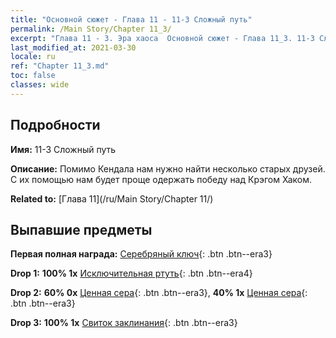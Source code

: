 ```yaml
---
title: "Основной сюжет - Глава 11 - 11-3 Сложный путь"
permalink: /Main Story/Chapter 11_3/
excerpt: "Глава 11 - 3. Эра хаоса  Основной сюжет - Глава 11_3. 11-3 Сложный путь"
last_modified_at: 2021-03-30
locale: ru
ref: "Chapter 11_3.md"
toc: false
classes: wide
---
```


## Подробности

 **Имя:** 11-3 Сложный путь

 **Описание:** Помимо Кендала нам нужно найти несколько старых друзей. С их помощью нам будет проще одержать победу над Крэгом Хаком.

 **Related to:** [Глава 11](/ru/Main Story/Chapter 11/)

## Выпавшие предметы

 **Первая полная награда:** [Серебряный ключ](/ru/Items/con_693/){: .btn .btn--era3}

 **Drop 1:** **100% 1x** [Исключительная ртуть](/ru/Items/mat_35/){: .btn .btn--era4}

 **Drop 2:** **60% 0x** [Ценная сера](/ru/Items/mat_29/){: .btn .btn--era3}, **40% 1x** [Ценная сера](/ru/Items/mat_29/){: .btn .btn--era3}

 **Drop 3:** **100% 1x** [Свиток заклинания](/ru/Items/con_694/){: .btn .btn--era3}

